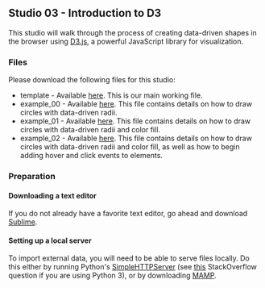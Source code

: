## Studio 03 - Introduction to D3

This studio will walk through the process of creating data-driven shapes in the browser using [D3.js](https://d3js.org/), a powerful JavaScript library for visualization. 

### Files

Please download the following files for this studio:

* template - Available [here](https://github.com/emilyfuhrman/datavis_design/blob/master/2017_Fall/Studios/Files/03/template.zip). This is our main working file. 
* example_00 - Available [here](https://github.com/emilyfuhrman/datavis_design/blob/master/2017_Fall/Studios/Files/03/example_00.zip). This file contains details on how to draw circles with data-driven radii.
* example_01 - Available [here](https://github.com/emilyfuhrman/datavis_design/blob/master/2017_Fall/Studios/Files/03/example_01.zip).
This file contains details on how to draw circles with data-driven radii and color fill.
* example_02 - Available [here](https://github.com/emilyfuhrman/datavis_design/blob/master/2017_Fall/Studios/Files/03/examples_02.zip).
This file contains details on how to draw circles with data-driven radii and color fill, as well as how to begin adding hover and click events to elements.

### Preparation

#### Downloading a text editor

If you do not already have a favorite text editor, go ahead and download [Sublime](https://www.sublimetext.com/).

#### Setting up a local server

To import external data, you will need to be able to serve files locally. Do this either by running Python's [SimpleHTTPServer](https://docs.python.org/2/library/simplehttpserver.html) (see [this](http://stackoverflow.com/questions/7943751/what-is-the-python3-equivalent-of-python-m-simplehttpserver) StackOverflow question if you are using Python 3), or by downloading [MAMP](https://www.mamp.info/en/).